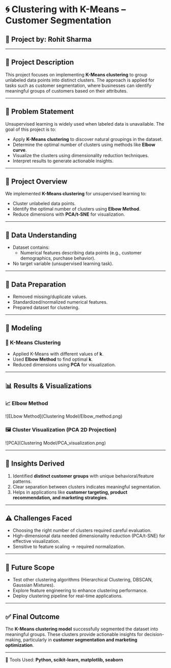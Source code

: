 # 🌀 Clustering with K-Means – Customer Segmentation  

## 🧠 Project by: Rohit Sharma  

---

## 📌 Project Description  

This project focuses on implementing **K-Means clustering** to group unlabeled data points into distinct clusters. The approach is applied for tasks such as customer segmentation, where businesses can identify meaningful groups of customers based on their attributes.  

---

## 🎯 Problem Statement  

Unsupervised learning is widely used when labeled data is unavailable. The goal of this project is to:  
- Apply **K-Means clustering** to discover natural groupings in the dataset.  
- Determine the optimal number of clusters using methods like **Elbow curve**.
- Visualize the clusters using dimensionality reduction techniques.  
- Interpret results to generate actionable insights.  

---

## 🧩 Project Overview  

We implemented **K-Means clustering** for unsupervised learning to:  
- Cluster unlabeled data points.  
- Identify the optimal number of clusters using **Elbow Method**.  
- Reduce dimensions with **PCA/t-SNE** for visualization.  

---

## 🧾 Data Understanding  

- Dataset contains:  
  - Numerical features describing data points (e.g., customer demographics, purchase behavior).  
- No target variable (unsupervised learning task).  

---

## 🧼 Data Preparation  

- Removed missing/duplicate values.  
- Standardized/normalized numerical features.  
- Prepared dataset for clustering.  

---

## 🤖 Modeling  

### 🔹 K-Means Clustering  
- Applied K-Means with different values of **k**.  
- Used **Elbow Method** to find optimal **k**.  
- Reduced dimensions using **PCA** for visualization.  

---

## 📊 Results & Visualizations  

### 📈 Elbow Method  
 ![ELbow Method](Clustering Model/Elbow_method.png)

### 🖼️ Cluster Visualization (PCA 2D Projection)  
![PCA](Clustering Model/PCA_visualization.png)

---

## 📍 Insights Derived  

1. Identified **distinct customer groups** with unique behavioral/feature patterns.  
2. Clear separation between clusters indicates meaningful segmentation.  
3. Helps in applications like **customer targeting, product recommendation, and marketing strategies**.  

---

## ⚠️ Challenges Faced  

- Choosing the right number of clusters required careful evaluation.  
- High-dimensional data needed dimensionality reduction (PCA/t-SNE) for effective visualization.  
- Sensitive to feature scaling → required normalization.  

---

## 🚀 Future Scope  

- Test other clustering algorithms (Hierarchical Clustering, DBSCAN, Gaussian Mixtures).  
- Explore feature engineering to enhance clustering performance.  
- Deploy clustering pipeline for real-time applications.  

---

## ✅ Final Outcome  

The **K-Means clustering model** successfully segmented the dataset into meaningful groups. These clusters provide actionable insights for decision-making, particularly in **customer segmentation and marketing optimization**.  

---

📌 Tools Used: **Python, scikit-learn, matplotlib, seaborn**  

